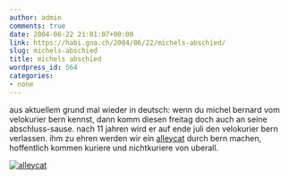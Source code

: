 ```yaml
---
author: admin
comments: true
date: 2004-06-22 21:01:07+00:00
link: https://habi.gna.ch/2004/06/22/michels-abschied/
slug: michels-abschied
title: michels abschied
wordpress_id: 564
categories:
- none
---
```


aus aktuellem grund mal wieder in deutsch:
wenn du michel bernard vom velokurier bern kennst, dann komm diesen freitag doch auch an seine abschluss-sause.
nach 11 jahren wird er auf ende juli den velokurier bern verlassen. ihm zu ehren werden wir ein  [alleycat](https://habi.gna.ch/blog/mt-search.cgi?IncludeBlogs=1&search=alleycat) durch bern machen, hoffentlich kommen kuriere und nichtkuriere von uberall.

[![alleycat](https://habi.gna.ch/blog/images/alleycat-tm.jpg)](https://habi.gna.ch/blog/images/alleycat.jpg)

